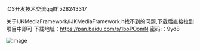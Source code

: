 iOS开发技术交流qq群:528243317

关于IJKMediaFramework/IJKMediaFramework.h找不到的问题,下载后直接拉到项目中即可
下载地址：https://pan.baidu.com/s/1boPOomN 密码:：9yd8

![image](https://github.com/XLAccount/MiaoBo/blob/master/程序展示1.gif)

